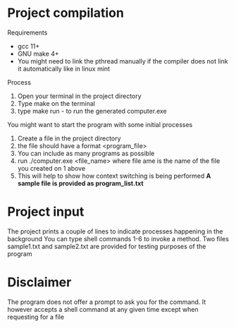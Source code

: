 Project compilation
=======================
Requirements
* gcc 11+
* GNU make 4+
* You might need to link the pthread manually if the compiler does not link it automatically like in linux mint

Process
1. Open your terminal in the project directory
2. Type make on the terminal
3. type make run - to run the generated computer.exe

You might want to start the program with some initial processes
1. Create a file in the project directory
2. the file should have a format 
        <program_file> <base>
3. You can include as many programs as possible
4. run ./computer.exe <file_name> where file ame is the name of the file you created on 1 above
5. This will help to show how context switching is being performed
**A sample file is provided as program_list.txt**

Project input
=======================
The project prints a couple of lines to indicate processes happening in the background
You can type shell commands 1-6 to invoke a method.
Two files sample1.txt and sample2.txt are provided for testing purposes of the program

Disclaimer
=======================
The program does not offer a prompt to ask you for the command. It however accepts a shell command at any given time except when requesting for a file